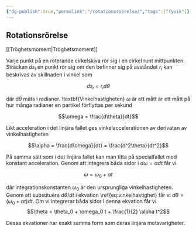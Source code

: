```yaml
---
{"dg-publish":true,"permalink":"/rotationsroerelse/","tags":["fysik"]}
---
```


## Rotationsrörelse

[[Tröghetsmoment\|Tröghetsmoment]]

Varje punkt på en roterande cirkelskiva rör sig i en cirkel runt mittpunkten. Sträckan $ds_i$ en punkt rör sig om den befinner sig på avståndet $r_i$ kan beskrivas av skillnaden i vinkel som

$$ds_i = r_id\theta$$

där d$\theta$ mäts i radianer. \textbf{Vinkelhastigheten} $\omega$ är ett mått är ett mått på hur många radianer en partikel förflyttas per sekund

$$\omega = \frac{d\theta}{dt}$$

Likt acceleration i det linjära fallet ges vinkelaccelerationen av derivatan av vinkelhastigheten

$$\alpha = \frac{d\omega}{dt} = \frac{d^2\theta}{dt^2}$$

På samma sätt som i det linjära fallet kan man titta på specialfallet med konstant acceleration. Genom att integrera båda sidor i $d\omega = \alpha dt$ får vi 

$$\omega = \omega_0 + \alpha t$$

där integrationskonstanten $\omega_0$ är den ursprungliga vinkelhastigheten. Genom att substituera $d\theta / dt$ i ekvation \ref{eq:vinkelhastighet} får vi $d\theta = (\omega_0+\alpha t)dt$. Om vi integrerar båda sidor i denna ekvation får vi 
 $$\theta = \theta_0 + \omega_0 t + \frac{1}{2} \alpha t^2$$
 
Dessa ekvationer har exakt samma form som deras linjära motsvarigheter.